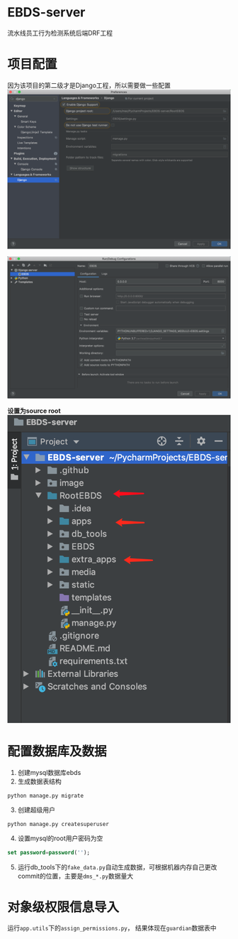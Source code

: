 # EBDS-server
流水线员工行为检测系统后端DRF工程

# 项目配置
因为该项目的第二级才是Django工程，所以需要做一些配置
![image-20191118215503180](./image/image-20191128202115539.png)

![image-20191118215552894](./image/image-20191118215552894.png)

**设置为source root**
![image-20191128202334738](./image/image-20191128202334738.png)

# 配置数据库及数据
1. 创建mysql数据库ebds
2. 生成数据表结构
```shell script
python manage.py migrate
```
3. 创建超级用户
```shell script
python manage.py createsuperuser
```

4. 设置mysql的root用户密码为空
```sql
set password=password('');
```

5. 运行db_tools下的`fake_data.py`自动生成数据，可根据机器内存自己更改commit的位置，主要是`dms_*.py`数据量大

# 对象级权限信息导入
运行`app.utils`下的`assign_permissions.py`，
结果体现在`guardian`数据表中
